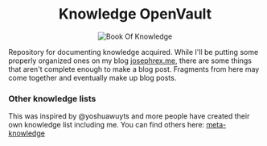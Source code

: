 <div align="center">

Knowledge OpenVault
====================

![Book Of Knowledge](http://michellephan.com/content/uploads/2015/01/KnowledgeHeader.png)

</div>

Repository for documenting knowledge acquired. While I'll be putting some properly organized ones
on my blog [josephrex.me](https://josephrex.me), there are some things that aren't
complete enough to make a blog post. Fragments from here may come together and eventually
make up blog posts.

### Other knowledge lists
This was inspired by @yoshuawuyts and more people have created their own knowledge list including me.
You can find others here: [meta-knowledge](https://github.com/RichardLitt/meta-knowledge)


